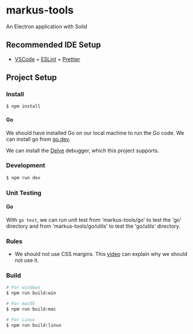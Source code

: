 # markus-tools

An Electron application with Solid

## Recommended IDE Setup

- [VSCode](https://code.visualstudio.com/) + [ESLint](https://marketplace.visualstudio.com/items?itemName=dbaeumer.vscode-eslint) + [Prettier](https://marketplace.visualstudio.com/items?itemName=esbenp.prettier-vscode)

## Project Setup

### Install

```bash
$ npm install
```

#### Go

We should have installed Go on our local machine to run the Go code. We can install go from [go.dev](https://go.dev/doc/install).

We can install the [Delve](https://github.com/go-delve/delve) debugger, which this project supports.

### Development

```bash
$ npm run dev
```

<!--
TODO: how to install: IntelliJ IDEA, OpenJDK (if it is used)
TODO: JUnit, how to to name unit tests,iven-When-Then
-->

### Unit Testing

#### Go

With `go test`, we can run unit test from 'markus-tools/go' to test the 'go' directory and from 'markus-tools/go/utils' to test the 'go/utils' directory.

### Rules

- We should not use CSS margins. This [video](https://www.youtube.com/watch?v=KVQMoEFUee8) can explain why we should not use it.

### Build

```bash
# For windows
$ npm run build:win

# For macOS
$ npm run build:mac

# For Linux
$ npm run build:linux
```

